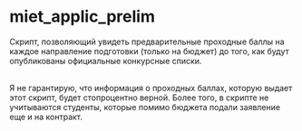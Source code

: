 # miet_applic_prelim
Скрипт, позволяющий увидеть предварительные проходные баллы на каждое направление подготовки (только на бюджет) до того, как будут опубликованы официальные конкурсные списки.<br><br>

Я не гарантирую, что информация о проходных баллах, которую выдает этот скрипт, будет стопроцентно верной. Более того, в скрипте не учитываются студенты, которые помимо бюджета подали заявление еще и на контракт.
